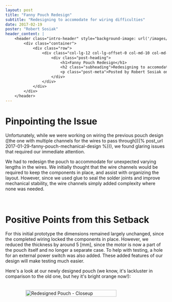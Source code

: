```yaml
---
layout: post
title: "Fanny Pouch Redesign"
subtitle: "Redesigning to accomodate for wiring difficulties"
date: 2017-02-19
poster: "Robert Sosiak"
header_content: |
    <header class="intro-header" style="background-image: url('/images/background/bg_18.jpg')">
        <div class="container">
            <div class="row">
                <div class="col-lg-12 col-lg-offset-0 col-md-10 col-md-offset-1">
                    <div class="post-heading">
                        <h1>Fanny Pouch Redesign</h1>
                        <h2 class="subheading">Redesigning to accomodate for wiring difficulties</h2>
                        <p class="post-meta">Posted by Robert Sosiak on February 19, 2017</p>
                    </div>
                </div>
            </div>
        </div>
    </header>
---
```



# Pinpointing the Issue

Unfortunately, while we were working on wiring the previous pouch design ([the one with multiple channels for the wires to pass through]({% post_url 2017-01-29-fanny-pouch-mechanical-design %})), we found glaring issues that required our immediate attention.

We had to redesign the pouch to accommodate for unexpected varying lengths in the wires.  We initially thought that the wire channels would be required to keep the components in place, and assist with organizing the layout.  However, since we used glue to seal the solder joints and improve mechanical stability, the wire channels simply added complexity where none was needed.

<br>

# Positive Points from this Setback

For this initial prototype the dimensions remained largely unchanged, since the completed wiring locked the components in place.  However, we reduced the thickness by around 5 [mm], since the motor is now a part of the pouch itself and no longer a separate case.  To help with testing, a hole for an external power switch was also added.  These added features of our design will make testing much easier.

Here's a look at our newly designed pouch (we know, it's lackluster in comparison to the old one, but hey it's bright orange now!):

<div style="display: flex; justify-content: center;">
    <img src="/images/blog/2017-02-19/pouch_closeup.jpg" alt="Redesigned Pouch - Closeup" width="75%" height="75%" style="padding:20px" />
</div>